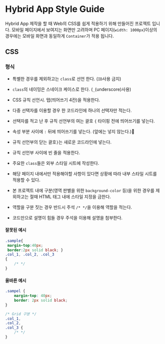 # Hybrid App Style Guide

 Hybrid App 제작을 할 때 Web의 CSS를 쉽게 적용하기 위해 만들어진 프로젝트 입니다. 모바일 페이지에서 보여지는 화면만 고려하며 PC 페이지(`width: 1000px`)이상의 경우에는 모바일 화면과 동일하게 `Container`가 적용 됩니다.





## CSS

### 형식

* 특별한 경우를 제외하고는 `class`로 선언 한다. (`ID`사용 금지)
* `class`의 네이밍은 스네이크 케이스로 한다. (`_`(underscore)사용)
* CSS 규칙 선언시. 탭(띄어쓰기 4칸)을 적용한다.
* 다중 선택자를 이용할 경우 한 코드라인에 하나의 선택자만 적는다. 
* 선택자를 적고 난 후 규칙 선언부의 여는 괄호 `{` 타이핑 전에 띄어쓰기를 넣는다.
* 속성 부분 사이에 `:` 뒤에 띄어쓰기를 넣는다. (앞에는 넣지 않는다.)
* 규칙 선언부의 닫는 괄호`}`는 새로운 코드라인에 넣는다.
* 규칙 선언부 사이에 빈 줄을 적용한다.


* 주요한 `class`들은 외부 스타일 시트에 작성한다.
* 해당 페이지 내에서만 적용해야할 사항이 있다면 상황에 따라 내부 스타일 시트를 적용할 수 있다.
* 본 프로젝트 내에 구분(영역 판별을 위한 `background-color` 등)을 위한 경우를 제외하고는 절때 HTML 태그 내에 스타일 지정을 금한다.
* 역할을 구분 짓는 경우 반드시 주석 `/* */`을 이용해 역할을 적는다.
* 코드만으로 설명이 힘들 경우 주석을 이용해 설명을 첨부한다.



#### 잘못된 예시

```css
.sample{
 margin-top:40px;
 border:2px solid black; }
.col_1, .col_2, .col_3 
{
    /* */
}
```

#### 올바른 예시

```css
.sampel {
    margin-top: 40px;
    border: 2px solid black;
}

/* Grid 구분 */
.col_1,
.col_2,
.col_3 {
    /* */
}
```

